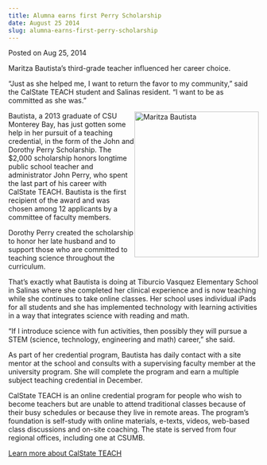 ```yaml
---
title: Alumna earns first Perry Scholarship
date: August 25 2014
slug: alumna-earns-first-perry-scholarship
---
```





<span class="date">Posted on Aug 25, 2014    </span>
<p>Maritza Bautista&#x2019;s third-grade teacher influenced her career
choice.</p>
<p>&#x201C;Just as she helped me, I want to return the favor to my
community,&#x201D; said the CalState TEACH student and Salinas resident.
&#x201C;I want to be as committed as she was.&#x201D;</p>
<p><img alt="Maritza Bautista" src="http://news.csumb.edu/sites/default/files/65/attachments/news/images/bautista_single_0038.gif" style="width:250px; float:right; height:293px">Bautista, a 2013
graduate of CSU Monterey Bay, has just gotten some help in her
pursuit of a teaching credential, in the form of the John and
Dorothy Perry Scholarship. The $2,000 scholarship honors longtime
public school teacher and administrator John Perry, who spent the
last part of his career with CalState TEACH. Bautista is the first
recipient of the award and was chosen among 12 applicants by a
committee of faculty members.</img></p>
<p>Dorothy Perry created the scholarship to honor her late husband
and to support those who are committed to teaching science
throughout the curriculum.</p>
<p>That&#x2019;s exactly what Bautista is doing at Tiburcio Vasquez
Elementary School in Salinas where she completed her clinical
experience and is now teaching while she continues to take online
classes. Her school uses individual iPads for all students and she
has implemented technology with learning activities in a way that
integrates science with reading and math.</p>
<p>&#x201C;If I introduce science with fun activities, then possibly they
will pursue a STEM (science, technology, engineering and math)
career,&#x201D; she said.</p>
<p>As part of her credential program, Bautista has daily contact
with a site mentor at the school and consults with a supervising
faculty member at the university program. She will complete the
program and earn a multiple subject teaching credential in
December.</p>
<p>CalState TEACH is an online credential program for people who
wish to become teachers but are unable to attend traditional
classes because of their busy schedules or because they live in
remote areas. The program&#x2019;s foundation is self-study with online
materials, e-texts, videos, web-based class discussions and on-site
coaching. The state is served from four regional offices, including
one at CSUMB.</p>
<p><a href="http://calstateteach.net/?_csumbsearch=CalStateTeach" rel="nofollow">Learn more about CalState TEACH</a><br>
&#xA0;</br></p>





